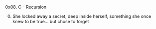 0x08. C - Recursion

0. She locked away a secret, deep inside herself, something she once knew to be true... but chose to forget
